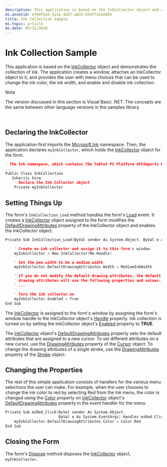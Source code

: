 ```yaml
---
description: This application is based on the InkCollector object and demonstrates the collection of ink.
ms.assetid: e799fb16-5a1e-4d57-a033-554f72e2e685
title: Ink Collection Sample
ms.topic: article
ms.date: 05/31/2018
---
```


# Ink Collection Sample

This application is based on the [InkCollector](/previous-versions/ms836493(v=msdn.10)) object and demonstrates the collection of ink. The application creates a window, attaches an InkCollector object to it, and provides the user with menu choices that can be used to change the ink color, the ink width, and enable and disable ink collection.

> [!Note]  
> The version discussed in this section is Visual Basic .NET. The concepts are the same between other language versions in the samples library.

 

## Declaring the InkCollector

The application first imports the [Microsoft.Ink](/previous-versions/ms826516(v=msdn.10)) namespace. Then, the application declares `myInkCollector`, which holds the [InkCollector](/previous-versions/ms836493(v=msdn.10)) object for the form.


```C++
' The Ink namespace, which contains the Tablet PC Platform APIImports Microsoft.Ink
...
Public Class InkCollection
   Inherits Form
    ' Declare the Ink Collector object
    Private myInkCollector
```



## Setting Things Up

The form's `InkCollection_Load` method handles the form's [Load](/dotnet/api/system.windows.forms.form.load?view=netcore-3.1&preserve-view=true) event. It creates a [InkCollector](/previous-versions/ms836493(v=msdn.10)) object assigned to the form modifies the [DefaultDrawingAttributes](/previous-versions/ms836500(v=msdn.10)) property of the InkCollector object and enables the InkCollector object.


```C++
Private Sub InkCollection_Load(ByVal sender As System.Object, ByVal e As System.EventArgs) Handles MyBase.Load

    ' Create an ink collector and assign it to this form's window
    myInkCollector = New InkCollector(Me.Handle)

    ' Set the pen width to be a medium width
    myInkCollector.DefaultDrawingAttributes.Width = MediumInkWidth

    ' If you do not modify the default drawing attributes, the default 
    ' drawing attributes will use the following properties and values:
    ' ...

    ' Turn the ink collector on
    myInkCollector.Enabled = True
End Sub
```



The [InkCollector](/previous-versions/ms836493(v=msdn.10)) is assigned to the form's window by assigning the form's window handle to the InkCollector object's [Handle](/previous-versions/ms836504(v=msdn.10)) property. Ink collection is turned on by setting the InkCollector object's [Enabled](/previous-versions/ms836503(v=msdn.10)) property to **TRUE**.

The [InkCollector](/previous-versions/ms836493(v=msdn.10)) object's [DefaultDrawingAttributes](/previous-versions/ms836500(v=msdn.10)) property sets the default attributes that are assigned to a new cursor. To set different attributes on a new cursor, use the [DrawingAttributes](/previous-versions/ms839523(v=msdn.10)) property of the [Cursor](/previous-versions/ms839521(v=msdn.10)) object. To change the drawing attributes of a single stroke, use the [DrawingAttributes](/previous-versions/ms827846(v=msdn.10)) property of the [Stroke](/previous-versions/ms827842(v=msdn.10)) object.

## Changing the Properties

The rest of this simple application consists of handlers for the various menu selections the user can make. For example, when the user chooses to change the ink color to red by selecting Red from the Ink menu, the color is changed using the [Color](/previous-versions/ms837933(v=msdn.10)) property on [InkCollector](/previous-versions/ms836493(v=msdn.10)) object's [DefaultDrawingAttributes](/previous-versions/ms836500(v=msdn.10)) property in the event handler for the menu.


```C++
Private Sub miRed_Click(ByVal sender As System.Object, 
                        ByVal e As System.EventArgs) Handles miRed.Click
    myInkCollector.DefaultDrawingAttributes.Color = Color.Red
End Sub
```



## Closing the Form

The form's [Dispose](/dotnet/api/system.windows.forms.form.dispose?view=netcore-3.1&preserve-view=true) method disposes the [InkCollector](/previous-versions/ms836493(v=msdn.10)) object, `myInkCollector`.

 

 
